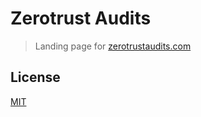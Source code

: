 # Zerotrust Audits

> Landing page for [zerotrustaudits.com](https://zerotrustaudits.com/)

## License

[MIT](LICENSE)
